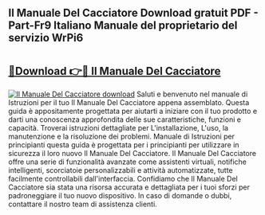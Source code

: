 ## Il Manuale Del Cacciatore Download gratuit PDF - Part-Fr9 Italiano Manuale del proprietario del servizio WrPi6

# <h2><a href="http://dfffngx.blite.top/?on=Il+Manuale+Del+Cacciatore">🔗Download 👉🔴 Il Manuale Del Cacciatore</a></h2>

[![Il Manuale Del Cacciatore download](https://i.imgur.com/lujVjoI.png)](http://dfffngx.blite.top/?on=Il+Manuale+Del+Cacciatore)
Saluti e benvenuto nel manuale di Istruzioni per il tuo Il Manuale Del Cacciatore appena assemblato. Questa guida è appositamente progettata per aiutarti a iniziare con il tuo prodotto e darti una conoscenza approfondita delle sue caratteristiche, funzioni e capacità. Troverai istruzioni dettagliate per L'installazione, L'uso, la manutenzione e la risoluzione dei problemi. Manuale di Istruzioni per principianti questa guida è progettata per i principianti per utilizzare in sicurezza il loro nuovo Il Manuale Del Cacciatore. Il Manuale Del Cacciatore offre una serie di funzionalità avanzate come assistenti virtuali, notifiche intelligenti, scorciatoie personalizzabili e attività automatizzate, tutte facilmente controllabili dall'interfaccia. Confidiamo che Il Manuale Del Cacciatore sia stata una risorsa accurata e dettagliata per i tuoi sforzi per padroneggiare il tuo nuovo dispositivo. In caso di domande o dubbi, contattare il nostro team di assistenza clienti.
